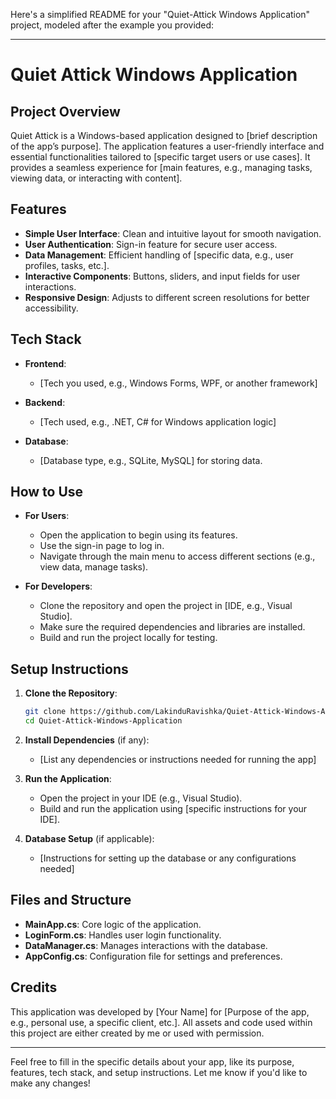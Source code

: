 Here's a simplified README for your "Quiet-Attick Windows Application" project, modeled after the example you provided:

---

# Quiet Attick Windows Application

## Project Overview
Quiet Attick is a Windows-based application designed to [brief description of the app’s purpose]. The application features a user-friendly interface and essential functionalities tailored to [specific target users or use cases]. It provides a seamless experience for [main features, e.g., managing tasks, viewing data, or interacting with content].

## Features

- **Simple User Interface**: Clean and intuitive layout for smooth navigation.
- **User Authentication**: Sign-in feature for secure user access.
- **Data Management**: Efficient handling of [specific data, e.g., user profiles, tasks, etc.].
- **Interactive Components**: Buttons, sliders, and input fields for user interactions.
- **Responsive Design**: Adjusts to different screen resolutions for better accessibility.

## Tech Stack

- **Frontend**: 
  - [Tech you used, e.g., Windows Forms, WPF, or another framework]
  
- **Backend**: 
  - [Tech used, e.g., .NET, C# for Windows application logic]

- **Database**: 
  - [Database type, e.g., SQLite, MySQL] for storing data.

## How to Use

- **For Users**: 
  - Open the application to begin using its features.
  - Use the sign-in page to log in.
  - Navigate through the main menu to access different sections (e.g., view data, manage tasks).
  
- **For Developers**: 
  - Clone the repository and open the project in [IDE, e.g., Visual Studio].
  - Make sure the required dependencies and libraries are installed.
  - Build and run the project locally for testing.

## Setup Instructions

1. **Clone the Repository**:
   ```bash
   git clone https://github.com/LakinduRavishka/Quiet-Attick-Windows-Application.git
   cd Quiet-Attick-Windows-Application
   ```

2. **Install Dependencies** (if any):
   - [List any dependencies or instructions needed for running the app]

3. **Run the Application**:
   - Open the project in your IDE (e.g., Visual Studio).
   - Build and run the application using [specific instructions for your IDE].

4. **Database Setup** (if applicable):
   - [Instructions for setting up the database or any configurations needed]

## Files and Structure

- **MainApp.cs**: Core logic of the application.
- **LoginForm.cs**: Handles user login functionality.
- **DataManager.cs**: Manages interactions with the database.
- **AppConfig.cs**: Configuration file for settings and preferences.

## Credits

This application was developed by [Your Name] for [Purpose of the app, e.g., personal use, a specific client, etc.]. All assets and code used within this project are either created by me or used with permission.

---

Feel free to fill in the specific details about your app, like its purpose, features, tech stack, and setup instructions. Let me know if you'd like to make any changes!
